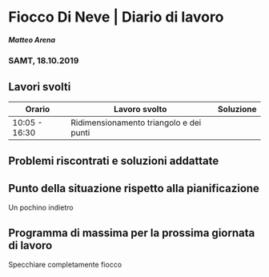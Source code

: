 # Fiocco Di Neve | Diario di lavoro
##### Matteo Arena
### SAMT, 18.10.2019

## Lavori svolti


|Orario        |Lavoro svolto                               |Soluzione|
|--------------|--------------------------------------------|---------|
|10:05 - 16:30| Ridimensionamento triangolo e dei punti


## Problemi riscontrati e soluzioni addattate
## Punto della situazione rispetto alla pianificazione
Un pochino indietro
## Programma di massima per la prossima giornata di lavoro
Specchiare completamente fiocco